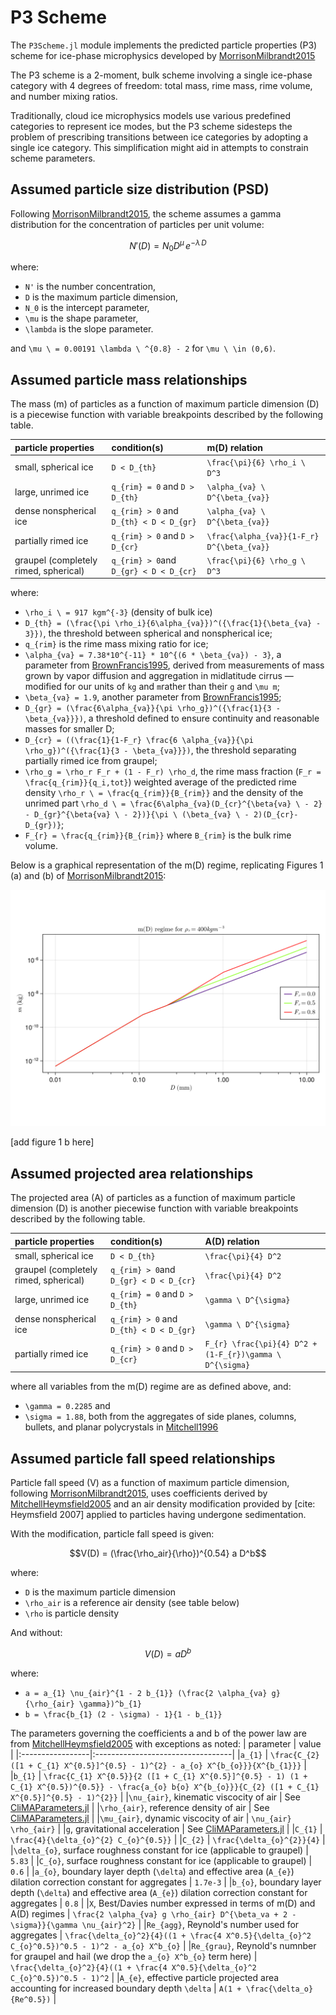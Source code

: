 # P3 Scheme

The `P3Scheme.jl` module implements the predicted particle properties
 (P3) scheme for ice-phase microphysics developed by [MorrisonMilbrandt2015](@cite)

The P3 scheme is a 2-moment, bulk scheme involving a
 single ice-phase category with 4 degrees of freedom: total mass,
 rime mass, rime volume, and number mixing ratios.

Traditionally, cloud ice microphysics models use various predefined
 categories to represent ice modes, but the P3 scheme sidesteps the
 problem of prescribing transitions between ice categories by adopting
 a single ice category. This simplification might
 aid in attempts to constrain scheme parameters.

## Assumed particle size distribution (PSD)

Following [MorrisonMilbrandt2015](@cite), the scheme assumes a
 gamma distribution for the concentration of particles per unit volume:

```math
N'(D) = N_{0} D^\mu \, e^{-\lambda \, D}
```

where:
 - ``N'`` is the number concentration,
 - ``D`` is the maximum particle dimension,
 - ``N_0`` is the intercept parameter,
 - ``\mu`` is the shape parameter,
 - ``\lambda`` is the slope parameter.

and ``\mu \ = 0.00191 \lambda \ ^{0.8} - 2`` for ``\mu \ \in (0,6)``.

## Assumed particle mass relationships

The mass (m) of particles as a function of maximum particle dimension (D)
 is a piecewise function with variable breakpoints described
 by the following table.

| particle properties |      condition(s)     |    m(D) relation      |
|:--------------------|:----------------------|:----------------------|
|small, spherical ice | ``D < D_{th}`` | ``\frac{\pi}{6} \rho_i \ D^3`` |
|large, unrimed ice   | ``q_{rim} = 0`` and ``D > D_{th}`` | ``\alpha_{va} \ D^{\beta_{va}}`` |
|dense nonspherical ice | ``q_{rim} > 0`` and ``D_{th} < D < D_{gr}`` | ``\alpha_{va} \ D^{\beta_{va}}`` |
|partially rimed ice | ``q_{rim} > 0`` and ``D > D_{cr}`` | ``\frac{\alpha_{va}}{1-F_r} D^{\beta_{va}}`` |
|graupel (completely rimed, spherical)| ``q_{rim} > 0``and ``D_{gr} < D < D_{cr}`` | ``\frac{\pi}{6} \rho_g \ D^3`` |

where:
 - ``\rho_i \ = 917 kgm^{-3}`` (density of bulk ice)
 - ``D_{th} = (\frac{\pi \rho_i}{6\alpha_{va}})^({\frac{1}{\beta_{va} - 3}})``,
  the threshold between spherical and nonspherical ice;
 - ``q_{rim}`` is the rime mass mixing ratio for ice;
 - ``\alpha_{va} = 7.38*10^{-11} * 10^{(6 * \beta_{va}) - 3}``, a parameter from [BrownFrancis1995](@cite),
  derived from measurements of mass grown
  by vapor diffusion and aggregation in midlatitude cirrus
  — modified for our units of ``kg`` and ``m``rather than 
  their ``g`` and ``\mu m``;
 - ``\beta_{va} = 1.9``, another parameter from [BrownFrancis1995](@cite);
 - ``D_{gr} = (\frac{6\alpha_{va}}{\pi \rho_g})^({\frac{1}{3 - \beta_{va}}})``,
  a threshold defined to ensure continuity
  and reasonable masses for smaller D;
 - ``D_{cr} = ((\frac{1}{1-F_r} \frac{6 \alpha_{va}}{\pi \rho_g})^({\frac{1}{3 - \beta_{va}}})``,
  the threshold separating partially rimed ice from graupel;
 - ``\rho_g = \rho_r F_r + (1 - F_r) \rho_d``,
  the rime mass fraction (``F_r = \frac{q_{rim}}{q_i,tot}``)
  weighted average of the predicted rime density
  ``\rho_r \ = \frac{q_{rim}}{B_{rim}}``
  and the density of the unrimed part
  ``\rho_d \ = \frac{6\alpha_{va}(D_{cr}^{\beta{va} \ - 2} - D_{gr}^{\beta{va} \ - 2})}{\pi \ (\beta_{va} \ - 2)(D_{cr}-D_{gr})}``;
 - ``F_{r} = \frac{q_{rim}}{B_{rim}}`` where ``B_{rim}`` is the bulk rime volume.

Below is a graphical representation of the m(D) regime, replicating
 Figures 1 (a) and (b) of [MorrisonMilbrandt2015](@cite):

![mass_regime](./assets/P3_mass_regime.png)

[add figure 1 b here]

## Assumed projected area relationships

The projected area (A) of particles as a function of maximum particle dimension (D)
 is another piecewise function with variable breakpoints described
 by the following table.

| particle properties |      condition(s)     |    A(D) relation      |
|:--------------------|:----------------------|:----------------------|
|small, spherical ice | ``D < D_{th}``        | ``\frac{\pi}{4} D^2`` |
|graupel (completely rimed, spherical)| ``q_{rim} > 0``and ``D_{gr} < D < D_{cr}`` | ``\frac{\pi}{4} D^2`` |
|large, unrimed ice   | ``q_{rim} = 0`` and ``D > D_{th}`` | ``\gamma \ D^{\sigma}`` |
|dense nonspherical ice | ``q_{rim} > 0`` and ``D_{th} < D < D_{gr}`` | ``\gamma \ D^{\sigma}`` |
|partially rimed ice | ``q_{rim} > 0`` and ``D > D_{cr}`` | ``F_{r} \frac{\pi}{4} D^2 + (1-F_{r})\gamma \ D^{\sigma}`` |

where all variables from the m(D) regime are as defined above, and:
 - ``\gamma = 0.2285`` and
 - ``\sigma = 1.88``, both from the aggregates of side planes, columns, bullets,
  and planar polycrystals in [Mitchell1996](@cite)

## Assumed particle fall speed relationships

Particle fall speed (V) as a function of maximum particle dimension,
 following [MorrisonMilbrandt2015](@cite), uses coefficients
 derived by [MitchellHeymsfield2005](@cite) and
 an air density modification provided by [cite: Heymsfield 2007] applied to
 particles having undergone sedimentation.

With the modification, particle fall speed is given:

```math
V(D) = (\frac{\rho_air}{\rho})^{0.54} a D^b
```

where:
 - ``D`` is the maximum particle dimension
 - ``\rho_air`` is a reference air density (see table below)
 - ``\rho`` is particle density

And without:

```math
V(D) = a D^b
```

where:
 - ``a = a_{1} \nu_{air}^{1 - 2 b_{1}} (\frac{2 \alpha_{va} g}{\rho_{air} \gamma})^b_{1}``
 - ``b = \frac{b_{1} (2 - \sigma) - 1}{1 - b_{1}}``

The parameters governing the coefficients a and b of the power law are from [MitchellHeymsfield2005](@cite) with exceptions as noted:
|    parameter     |              value                |
|:-----------------|:----------------------------------|
|``a_{1}``         | ``\frac{C_{2} ([1 + C_{1} X^{0.5}]^{0.5} - 1)^{2} - a_{o} X^{b_{o}}}{X^{b_{1}}}`` |
|``b_{1}``         | ``\frac{C_{1} X^{0.5}}{2 ([1 + C_{1} X^{0.5}]^{0.5} - 1) (1 + C_{1} X^{0.5})^{0.5}} - \frac{a_{o} b{o} X^{b_{o}}}{C_{2} ([1 + C_{1} X^{0.5}]^{0.5} - 1)^{2}}`` |
|``\nu_{air}``, kinematic viscocity of air | See [CliMAParameters.jl](https://github.com/CliMA/CLIMAParameters.jl) |
|``\rho_{air}``, reference density of air | See [CliMAParameters.jl](https://github.com/CliMA/CLIMAParameters.jl) |
|``\mu_{air}``, dynamic viscocity of air | ``\nu_{air} \rho_{air}`` |
|``g``, gravitational acceleration | See [CliMAParameters.jl](https://github.com/CliMA/CLIMAParameters.jl) |
|``C_{1}``         | ``\frac{4}{\delta_{o}^{2} C_{o}^{0.5}}`` |
|``C_{2}``          | ``\frac{\delta_{o}^{2}}{4}`` |
|``\delta_{o}``, surface roughness constant for ice (applicable to graupel) | ``5.83`` |
|``C_{o}``, surface roughness constant for ice (applicable to graupel) | ``0.6`` |
|``a_{o}``, boundary layer depth (``\delta``) and effective area (``A_{e}``) dilation correction constant for aggregates | ``1.7e-3`` |
|``b_{o}``, boundary layer depth (``\delta``) and effective area (``A_{e}``) dilation correction constant for aggregates | ``0.8`` |
|``X``, Best/Davies number expressed in terms of m(D) and A(D) regimes | ``\frac{2 \alpha_{va} g \rho_{air} D^{\beta_va + 2 - \sigma}}{\gamma \nu_{air}^2}`` |
|``Re_{agg}``, Reynold's number used for aggregates | ``\frac{\delta_{o}^2}{4}((1 + \frac{4 X^0.5}{\delta_{o}^2 C_{o}^0.5})^0.5 - 1)^2 - a_{o} X^b_{o}`` |
|``Re_{grau}``, Reynold's numnber for graupel and hail (we drop the ``a_{o} X^b_{o}`` term here) | ``\frac{\delta_{o}^2}{4}((1 + \frac{4 X^0.5}{\delta_{o}^2 C_{o}^0.5})^0.5 - 1)^2`` |
|``A_{e}``, effective particle projected area accounting for increased boundary depth ``\delta`` | ``A(1 + \frac{\delta_o}{Re^0.5})`` |
